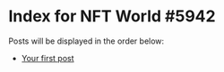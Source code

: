 # Index for NFT World #5942
Posts will be displayed in the order below:

- [Your first post](./001-first.md)


